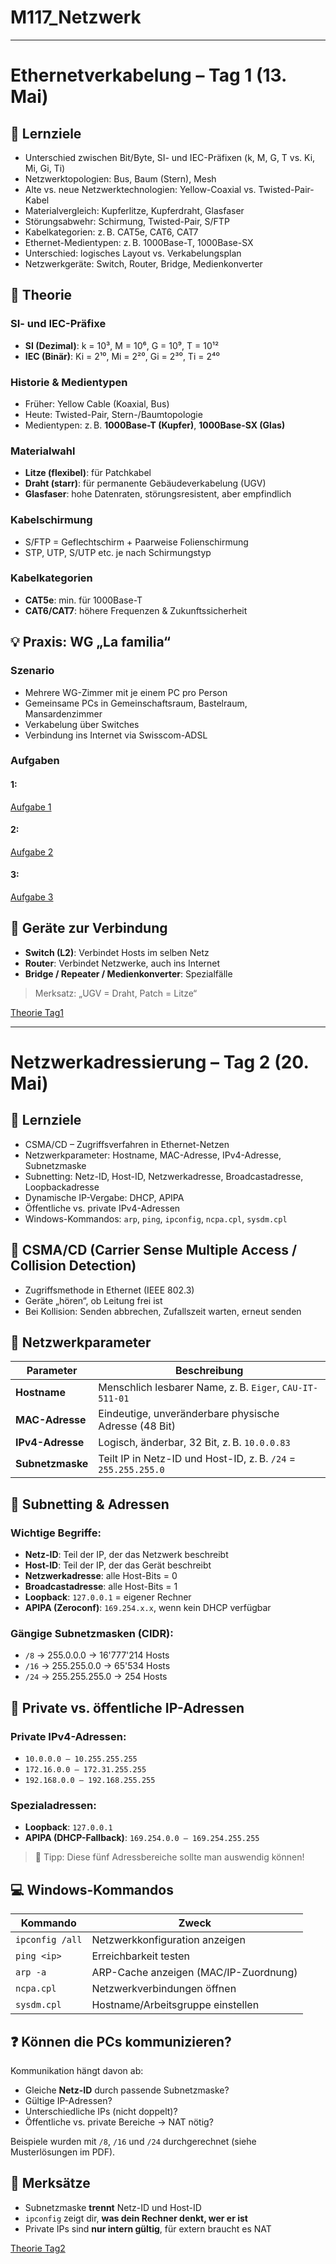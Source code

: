 # M117_Netzwerk
---
# Ethernetverkabelung – Tag 1 (13. Mai)

## 🎯 Lernziele
- Unterschied zwischen Bit/Byte, SI- und IEC-Präfixen (k, M, G, T vs. Ki, Mi, Gi, Ti)
- Netzwerktopologien: Bus, Baum (Stern), Mesh
- Alte vs. neue Netzwerktechnologien: Yellow-Coaxial vs. Twisted-Pair-Kabel
- Materialvergleich: Kupferlitze, Kupferdraht, Glasfaser
- Störungsabwehr: Schirmung, Twisted-Pair, S/FTP
- Kabelkategorien: z. B. CAT5e, CAT6, CAT7
- Ethernet-Medientypen: z. B. 1000Base-T, 1000Base-SX
- Unterschied: logisches Layout vs. Verkabelungsplan
- Netzwerkgeräte: Switch, Router, Bridge, Medienkonverter

## 📐 Theorie

### SI- und IEC-Präfixe
- **SI (Dezimal)**: k = 10³, M = 10⁶, G = 10⁹, T = 10¹²
- **IEC (Binär)**: Ki = 2¹⁰, Mi = 2²⁰, Gi = 2³⁰, Ti = 2⁴⁰

### Historie & Medientypen
- Früher: Yellow Cable (Koaxial, Bus)
- Heute: Twisted-Pair, Stern-/Baumtopologie
- Medientypen: z. B. **1000Base-T (Kupfer)**, **1000Base-SX (Glas)**

### Materialwahl
- **Litze (flexibel)**: für Patchkabel
- **Draht (starr)**: für permanente Gebäudeverkabelung (UGV)
- **Glasfaser**: hohe Datenraten, störungsresistent, aber empfindlich

### Kabelschirmung
- S/FTP = Geflechtschirm + Paarweise Folienschirmung
- STP, UTP, S/UTP etc. je nach Schirmungstyp

### Kabelkategorien
- **CAT5e**: min. für 1000Base-T
- **CAT6/CAT7**: höhere Frequenzen & Zukunftssicherheit

## 💡 Praxis: WG „La familia“

### Szenario
- Mehrere WG-Zimmer mit je einem PC pro Person
- Gemeinsame PCs in Gemeinschaftsraum, Bastelraum, Mansardenzimmer
- Verkabelung über Switches
- Verbindung ins Internet via Swisscom-ADSL

### Aufgaben
#### 1:
[Aufgabe 1](./Aufgaben/Tag1/Aufgabe1.md)
#### 2:
[Aufgabe 2](./Aufgaben/Tag1/Aufgabe2.md)
#### 3:
[Aufgabe 3](./Aufgaben/Tag1/Aufgabe3.md)

## 🔌 Geräte zur Verbindung
- **Switch (L2)**: Verbindet Hosts im selben Netz
- **Router**: Verbindet Netzwerke, auch ins Internet
- **Bridge / Repeater / Medienkonverter**: Spezialfälle

> Merksatz: „UGV = Draht, Patch = Litze“


[Theorie Tag1](./Pdfs/Tag1.pdf)

---

# Netzwerkadressierung – Tag 2 (20. Mai)

## 🎯 Lernziele
- CSMA/CD – Zugriffsverfahren in Ethernet-Netzen
- Netzwerkparameter: Hostname, MAC-Adresse, IPv4-Adresse, Subnetzmaske
- Subnetting: Netz-ID, Host-ID, Netzwerkadresse, Broadcastadresse, Loopbackadresse
- Dynamische IP-Vergabe: DHCP, APIPA
- Öffentliche vs. private IPv4-Adressen
- Windows-Kommandos: `arp`, `ping`, `ipconfig`, `ncpa.cpl`, `sysdm.cpl`


## 🔁 CSMA/CD (Carrier Sense Multiple Access / Collision Detection)
- Zugriffsmethode in Ethernet (IEEE 802.3)
- Geräte „hören“, ob Leitung frei ist
- Bei Kollision: Senden abbrechen, Zufallszeit warten, erneut senden


## 🧾 Netzwerkparameter

| Parameter       | Beschreibung |
|----------------|--------------|
| **Hostname**   | Menschlich lesbarer Name, z. B. `Eiger`, `CAU-IT-511-01` |
| **MAC-Adresse**| Eindeutige, unveränderbare physische Adresse (48 Bit) |
| **IPv4-Adresse** | Logisch, änderbar, 32 Bit, z. B. `10.0.0.83` |
| **Subnetzmaske**| Teilt IP in Netz-ID und Host-ID, z. B. `/24` = `255.255.255.0` |


## 🧮 Subnetting & Adressen

### Wichtige Begriffe:
- **Netz-ID**: Teil der IP, der das Netzwerk beschreibt
- **Host-ID**: Teil der IP, der das Gerät beschreibt
- **Netzwerkadresse**: alle Host-Bits = 0
- **Broadcastadresse**: alle Host-Bits = 1
- **Loopback**: `127.0.0.1` = eigener Rechner
- **APIPA (Zeroconf)**: `169.254.x.x`, wenn kein DHCP verfügbar

### Gängige Subnetzmasken (CIDR):
- `/8` → 255.0.0.0 → 16'777'214 Hosts
- `/16` → 255.255.0.0 → 65'534 Hosts
- `/24` → 255.255.255.0 → 254 Hosts


## 🔐 Private vs. öffentliche IP-Adressen

### Private IPv4-Adressen:
- `10.0.0.0 – 10.255.255.255`
- `172.16.0.0 – 172.31.255.255`
- `192.168.0.0 – 192.168.255.255`

### Spezialadressen:
- **Loopback**: `127.0.0.1`
- **APIPA (DHCP-Fallback)**: `169.254.0.0 – 169.254.255.255`

> 🔑 Tipp: Diese fünf Adressbereiche sollte man auswendig können!


## 💻 Windows-Kommandos

| Kommando       | Zweck                                |
|----------------|--------------------------------------|
| `ipconfig /all`| Netzwerkkonfiguration anzeigen       |
| `ping <ip>`    | Erreichbarkeit testen                |
| `arp -a`       | ARP-Cache anzeigen (MAC/IP-Zuordnung)|
| `ncpa.cpl`     | Netzwerkverbindungen öffnen          |
| `sysdm.cpl`    | Hostname/Arbeitsgruppe einstellen    |


## ❓ Können die PCs kommunizieren?

Kommunikation hängt davon ab:
- Gleiche **Netz-ID** durch passende Subnetzmaske?
- Gültige IP-Adressen?
- Unterschiedliche IPs (nicht doppelt)?
- Öffentliche vs. private Bereiche → NAT nötig?

Beispiele wurden mit `/8`, `/16` und `/24` durchgerechnet (siehe Musterlösungen im PDF).


## 🧠 Merksätze
- Subnetzmaske **trennt** Netz-ID und Host-ID
- `ipconfig` zeigt dir, **was dein Rechner denkt, wer er ist**
- Private IPs sind **nur intern gültig**, für extern braucht es NAT

[Theorie Tag2](./Pdfs/Tag2.pdf)
